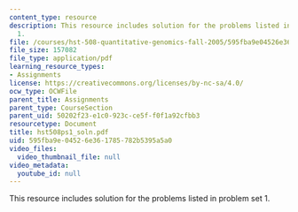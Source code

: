 ```yaml
---
content_type: resource
description: This resource includes solution for the problems listed in problem set
  1.
file: /courses/hst-508-quantitative-genomics-fall-2005/595fba9e04526e361785782b5395a5a0_hst508ps1_soln.pdf
file_size: 157082
file_type: application/pdf
learning_resource_types:
- Assignments
license: https://creativecommons.org/licenses/by-nc-sa/4.0/
ocw_type: OCWFile
parent_title: Assignments
parent_type: CourseSection
parent_uid: 50202f23-e1c0-923c-ce5f-f0f1a92cfbb3
resourcetype: Document
title: hst508ps1_soln.pdf
uid: 595fba9e-0452-6e36-1785-782b5395a5a0
video_files:
  video_thumbnail_file: null
video_metadata:
  youtube_id: null
---
```

This resource includes solution for the problems listed in problem set 1.